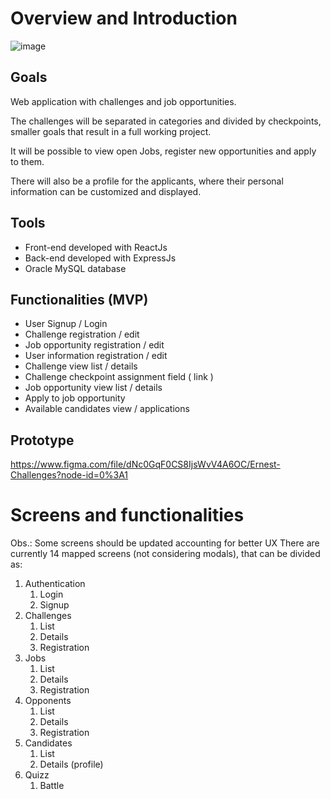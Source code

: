 
# Overview and Introduction

![image](https://user-images.githubusercontent.com/34667580/170843637-de3b04fb-bc53-4b69-9e68-0bb72e55fa81.png)

## Goals

Web application with challenges and job opportunities.

The challenges will be separated in categories and divided by checkpoints, smaller goals that result in a full working project. 

It will be possible to view open Jobs, register new opportunities and apply to them.

There will also be a profile for the applicants, where their personal information can be customized and displayed.


## Tools
- Front-end developed with ReactJs
- Back-end developed with  ExpressJs
- Oracle MySQL database

## Functionalities (MVP)
- User Signup / Login
- Challenge registration / edit
- Job opportunity registration / edit
- User information registration / edit
- Challenge view list / details
- Challenge checkpoint assignment field ( link )
- Job opportunity view list / details
- Apply to job opportunity
- Available candidates view / applications


## Prototype
https://www.figma.com/file/dNc0GqF0CS8IjsWvV4A6OC/Ernest-Challenges?node-id=0%3A1

# Screens and functionalities

Obs.: Some screens should be updated accounting for better UX
There are currently 14 mapped screens (not considering modals), that can be divided as:

1. Authentication
    1. Login
    2. Signup
2. Challenges
    1. List
    2. Details
    3. Registration
3. Jobs
    1. List
    2. Details
    3. Registration
4. Opponents
    1. List
    2. Details
    3. Registration
5. Candidates
    1. List
    2. Details (profile)
6. Quizz
    1. Battle





